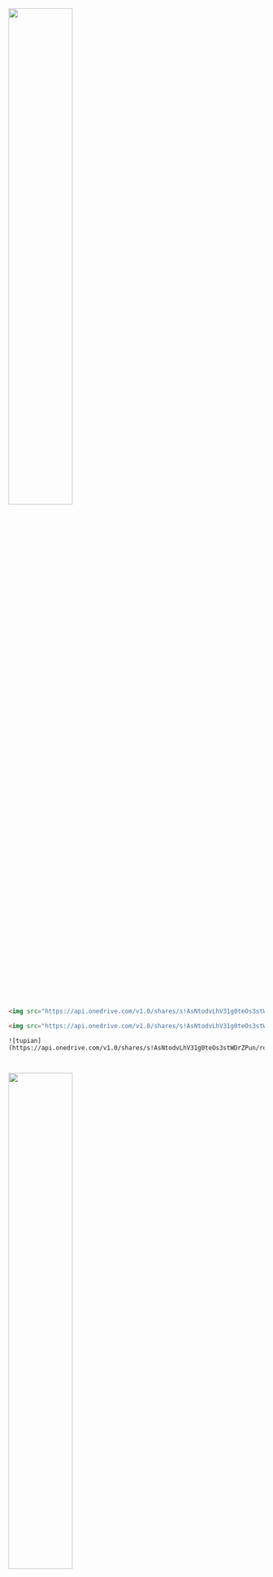 <img src="https://img-blog.csdnimg.cn/20190607121546460.png?x-oss-process=image/watermark,type_ZmFuZ3poZW5naGVpdGk,shadow_10,text_aHR0cHM6Ly9ibG9nLmNzZG4ubmV0L1FlYXJsWXU=,size_16,color_FFFFFF,t_70" width=50% align="center"/>

```html
<img src="https://api.onedrive.com/v1.0/shares/s!AsNtodvLhV31g0teOs3stWDrZPun/root/content" width=50%/>

<img src="https://api.onedrive.com/v1.0/shares/s!AsNtodvLhV31g0teOs3stWDrZPun/root/content" width=50%/>

```

```
![tupian](https://api.onedrive.com/v1.0/shares/s!AsNtodvLhV31g0teOs3stWDrZPun/root/content)                     



```
<img src="https://api.onedrive.com/v1.0/shares/s!AsNtodvLhV31g0teOs3stWDrZPun/root/content" width=50%/> 


![](http://imgs.kbpoyo.top/imgs/IU_23.jpg)





